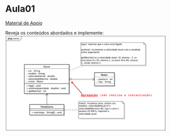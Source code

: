 # Aula01

[Material de Apoio](docs/LPOO2-01-Java.pdf)


Reveja os conteúdos abordados e implemente:
![Especificaço](docs/img.png)
